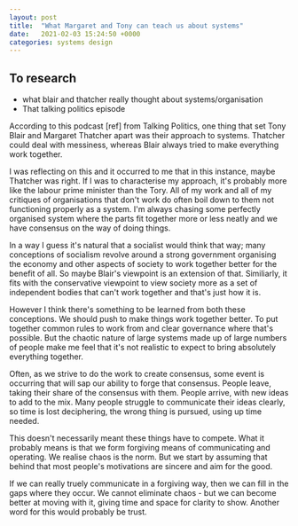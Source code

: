 ```yaml
---
layout: post
title:  "What Margaret and Tony can teach us about systems"
date:   2021-02-03 15:24:50 +0000
categories: systems design
---
```


To research
---
* what blair and thatcher really thought about systems/organisation
* That talking politics episode

According to this podcast [ref] from Talking Politics, one thing that set Tony Blair and Margaret Thatcher apart was their approach to systems. Thatcher could deal with messiness, whereas Blair always tried to make everything work together.

I was reflecting on this and it occurred to me that in this instance, maybe Thatcher was right. If I was to characterise my approach, it's probably more like the labour prime minister than the Tory. All of my work and all of my critiques of organisations that don't work do often boil down to them not functioning properly as a system. I'm always chasing some perfectly organised system where the parts fit together more or less neatly and we have consensus on the way of doing things.

In a way I guess it's natural that a socialist would think that way; many conceptions of socialism revolve around a strong government organising the economy and other aspects of society to work together better for the benefit of all. So maybe Blair's viewpoint is an extension of that. Similiarly, it fits with the conservative viewpoint to view society more as a set of independent bodies that can't work together and that's just how it is.

However I think there's something to be learned from both these conceptions. We should push to make things work together better. To put together common rules to work from and clear governance where that's possible. But the chaotic nature of large systems made up of large numbers of people make me feel that it's not realistic to expect to bring absolutely everything together.

Often, as we strive to do the work to create consensus, some event is occurring that will sap our ability to forge that consensus. People leave, taking their share of the consensus with them. People arrive, with new ideas to add to the mix. Many people struggle to communicate their ideas clearly, so time is lost deciphering, the wrong thing is pursued, using up time needed.

This doesn't necessarily meant these things have to compete. What it probably means is that we form forgiving means of communicating and operating. We realise chaos is the norm. But we start by assuming that behind that most people's motivations are sincere and aim for the good.

If we can really truely communicate in a forgiving way, then we can fill in the gaps where they occur. We cannot eliminate chaos - but we can become better at moving with it, giving time and space for clarity to show. Another word for this would probably be trust.
